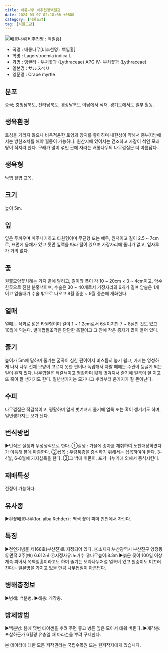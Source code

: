 ```yaml
---
title: 배롱나무_비추천명백일홍
date: 2024-03-07 02:18:06 +0800
category: [식물도감]
tag: [식물도감]
---
```




![배롱나무[비추천명 : 백일홍]](/fileUpload/plants/basic/Lythraceae/Lagerstroemia/13753/1_th2.JPG)
- 국명 : 배롱나무[비추천명 : 백일홍]
- 학명 : Lagerstroemia indica L.
- 과명 : 앵글러 - 부처꽃과 (Lythraceae) APG Ⅳ- 부처꽃과 (Lythraceae)
- 일본명 : サルスベリ
- 영문명 : Crape myrtle


## 분포
중국; 충청남북도, 전라남북도, 경상남북도 이남에서 식재. 경기도에서도 일부 월동.
## 생육환경
토성을 가리지 않으나 비옥적윤한 토양과 양지를 좋아하며 내한성이 약해서 중부지방에서는 방한조치를 해야 월동이 가능하다. 원산지에 있어서는 건조하고 자갈이 섞인 모래땅이 적지라 한다. 모래가 많이 섞인 곳에 자라는 배롱나무의 나무껍질은 더 아름답다.
## 생육형
낙엽 활엽 교목.
## 크기
높이 5m.
## 잎
잎은 두꺼우며 마주나기하고 타원형이며 무딘형 또는 예두, 원저이고 길이 2.5 ~ 7cm로, 표면에 윤채가 있고 뒷면 잎맥을 따라 털이 있으며 가장자리에 톱니가 없고, 잎자루가 거의 없다.
## 꽃
원뿔모양꽃차례는 가지 끝에 달리고, 길이와 폭이 각 10 ~ 20cm × 3 ~ 4cm이고, 암수한꽃으로 진한 분홍색이며, 수술은 30 ~ 40개로서 가장자리의 6개가 길며 암술은 1개이고 암술대가 수술 밖으로 나오고 8월 중순 ~ 9월 중순에 개화한다.
## 열매
열매는 삭과로 넓은 타원형이며 길이 1 ~ 1.2cm로서 6실이지만 7 ~ 8실인 것도 있고 10월에 익는다. 열매껍질조각은 단단한 목질이고 그 안에 작은 종자가 많이 들어 있다.
## 줄기
높이가 5m에 달하며 줄기는 굴곡이 심한 편이어서 비스듬히 눕기 쉽고, 가지는 엉성하게 나서 나무 전체 모양이 고르지 못한 편이나 독립해서 자랄 때에는 수관이 둥글게 되는 일이 흔히 있다. 나무껍질은 적갈색이고 평활하며 얇게 벗겨져서 줄기에 얼룩이 잘 지고 또 혹이 잘 생기기도 한다. 일년생가지는 모가나고 뿌리부터 움가지가 잘 돋아난다.
## 수피
나무껍질은 적갈색이고, 평활하며 얇게 벗겨져서 줄기에 얼룩 또는 혹이 생기기도 하며, 일년생가지는 모가 난다.
## 번식방법
▶번식은 실생과 무성생식으로 한다. ①실생 : 가을에 종자를 채취하여 노천매장하였다가 이듬해 봄에 파종한다. ②삽목 : 우량품종을 증식하기 위해서는 삽목하여야 한다. 3-4월, 6-8월에 가지삽목을 한다. ③그 밖에 휘묻이, 포기 나누기에 의해서 증식시킨다.
## 재배특성
전정이 가능하다.
## 유사종
▶흰꽃배롱나무(for. alba Rehder) : 백색 꽃이 피며 인천에서 자란다.
## 특징
▶천연기념물 제168호(부산진)로 지정되어 있다. ⓐ소재지:부산광역시 부산진구 양정동 ⓑ면적:2주(株) 6.612㎡ ⓒ지정사유:노거수 ⓓ나무높이:8.3m ▶붉은 꽃이 100일 이상 계속 피어서 목백일홍이라고도 하며 줄기는 모과나무처럼 얼룩이 있고 원숭이도 미끄러진다는 일본명을 가지고 있을 만큼 나무껍질이 아름답다.
## 병해충정보
▶병해: 백분병. ▶해충: 개각충.
## 방제방법
▶백분병: 봄에 몇번 타이젠을 뿌려 주면 좋고 병든 잎은 모아서 태워 버린다. ▶개각충: 포살하든가 6월경 유충일 때 마라손을 뿌려 구제한다.






본 데이터에 대한 모든 저작권리는 국립수목원 또는 원저작자에게 있습니다.
